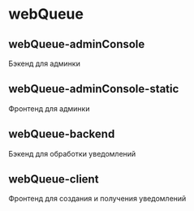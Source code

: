 # webQueue

## webQueue-adminConsole

Бэкенд для админки

## webQueue-adminConsole-static

Фронтенд для админки

## webQueue-backend

Бэкенд для обработки уведомлений

## webQueue-client

Фронтенд для создания и получения уведомлений